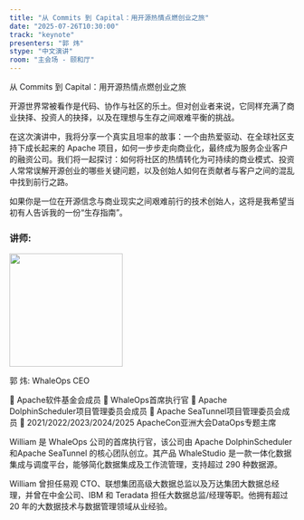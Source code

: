 ```yaml
---
title: "从 Commits 到 Capital：用开源热情点燃创业之旅"
date: "2025-07-26T10:30:00"
track: "keynote"
presenters: "郭 炜"
stype: "中文演讲"
room: "主会场 - 颐和厅"
---
```


从 Commits 到 Capital：用开源热情点燃创业之旅

开源世界常被看作是代码、协作与社区的乐土。但对创业者来说，它同样充满了商业抉择、投资人的抉择，以及在理想与生存之间艰难平衡的挑战。

在这次演讲中，我将分享一个真实且坦率的故事：一个由热爱驱动、在全球社区支持下成长起来的 Apache 项目，如何一步步走向商业化，最终成为服务企业客户的融资公司。我们将一起探讨：如何将社区的热情转化为可持续的商业模式、投资人常常误解开源创业的哪些关键问题，以及创始人如何在贡献者与客户之间的混乱中找到前行之路。

如果你是一位在开源信念与商业现实之间艰难前行的技术创始人，这将是我希望当初有人告诉我的一份“生存指南”。

### 讲师:


<img src="https://sessionize.com/image/1f05-400o400o1-HpQ4ih6TrCKXN4cpKtRrdn.jpg" width="200" /><br/>

郭 炜: WhaleOps CEO

 Apache软件基金会成员
 WhaleOps首席执行官
 Apache DolphinScheduler项目管理委员会成员
 Apache SeaTunnel项目管理委员会成员
 2021/2022/2023/2024/2025 ApacheCon亚洲大会DataOps专题主席


    
William 是 WhaleOps 公司的首席执行官，该公司由 Apache DolphinScheduler 和Apache SeaTunnel 的核心团队创立。其产品 WhaleStudio 是一款一体化数据集成与调度平台，能够简化数据集成及工作流管理，支持超过 290 种数据源。

William 曾担任易观 CTO、联想集团高级大数据总监以及万达集团大数据总经理，并曾在中金公司、IBM 和 Teradata 担任大数据总监/经理等职。他拥有超过 20 年的大数据技术与数据管理领域从业经验。